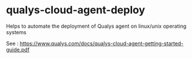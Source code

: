 # qualys-cloud-agent-deploy

Helps to automate the deployment of Qualys agent on linux/unix operating systems

See : https://www.qualys.com/docs/qualys-cloud-agent-getting-started-guide.pdf
